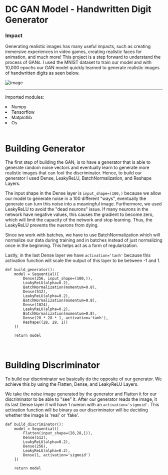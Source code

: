 # DC GAN Model - Handwritten Digit Generator

### Impact 
Generating realistic images has many useful impacts, such as creating immersive experiences in video games, creating realistic faces for animation, and much more! This project is a step forward to understand the process of  GANs. I used the MNIST dataset to train our model and with 10,000 epochs our GAN model quickly learned to generate realistic images of handwritten digits as seen below.

![image](https://github.com/user-attachments/assets/c2c00c1f-95e5-4165-8baa-8b438e0c8376)

<hr>

Imported modules:
<li>Numpy</li>
<li>Tensorflow</li>
<li>Matplotlib</li>
<li>Os</li>

<br>

# Building Generator

The first step of building the GAN, is to have a generator that is able to generate random noise vectors and eventually learn to generate more realistic images that can fool the discriminator. Hence, to build our 
generator I used Dense, LeakyReLU, BatchNormalization, and Reshape Layers. 

The input shape in the Dense layer is ```input_shape=(100,)``` because we allow our model to generate noise in a 100 different "ways", eventually the generate can turn this noise into a meaningful image. Furthermore, we used LeakyReLU to avoid the "dead neurons" issue. If many neurons in the network have negative values, this causes the gradient to become zero, which will limit the capacity of the network and stop learning. Thus, the LeakyReLU prevents the nuerons from dying.

Since we work with batches, we have to use BatchNormalization which will normalize our data during training and in batches instead of just normalizing once in the beginning. This helps act as a form of regularization.

Lastly, in the last Dense layer we have ```activation='tanh'``` because this activation function will scale the output of this layer to be between -1 and 1.

```
def build_generator():
    model = Sequential([
        Dense(256, input_shape=(100,)),
        LeakyReLU(alpha=0.2),
        BatchNormalization(momentum=0.8),
        Dense(512),
        LeakyReLU(alpha=0.2),
        BatchNormalization(momentum=0.8),
        Dense(1024),
        LeakyReLU(alpha=0.2),
        BatchNormalization(momentum=0.8),
        Dense(28 * 28 * 1, activation='tanh'),
        Reshape((28, 28, 1))
    ])

    return model
```
<br>

# Building Discriminator

To build our discriminator we basically do the opposite of our generator. We achieve this by using the Flatten, Dense, and LeakyReLU Layers. 

We take the noise image generated by the generator and Flatten it for our discriminator to be able to "see" it. After our generator reads the image, it its last Dense layer it will have 1 nueron with an ```activation='sigmoid'```. This activation function will be binary as our discriminator will be deciding whether the image is 'real' or 'fake'.

```
def build_discriminator():
    model = Sequential([
        Flatten(input_shape=(28,28,1)),
        Dense(512),
        LeakyReLU(alpha=0.2),
        Dense(256),
        LeakyReLU(alpha=0.2),
        Dense(1, activation='sigmoid')
    ])

    return model
```



